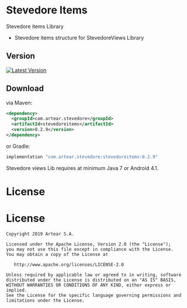 # Stevedore Items
Stevedore items Library

- Stevedore items structure for StevedoreViews Library


Version 
--------

[![Latest Version](https://api.bintray.com/packages/artearmobile/Android/Stevedore-Items/images/download.svg)](https://bintray.com/artearmobile/Android/Stevedore-Items/_latestVersion)

Download
--------
via Maven:
```xml
<dependency>
  <groupId>com.artear.stevedore</groupId>
  <artifactId>stevedoreitems</artifactId>
  <version>0.2.9</version>
</dependency>
```
or Gradle:
```groovy
implementation "com.artear.stevedore:stevedoreitems:0.2.9"
```
Stevedore views Lib requires at minimum Java 7 or Android 4.1.

License
=======

License
=======

    Copyright 2019 Artear S.A.

    Licensed under the Apache License, Version 2.0 (the "License");
    you may not use this file except in compliance with the License.
    You may obtain a copy of the License at

       http://www.apache.org/licenses/LICENSE-2.0

    Unless required by applicable law or agreed to in writing, software
    distributed under the License is distributed on an "AS IS" BASIS,
    WITHOUT WARRANTIES OR CONDITIONS OF ANY KIND, either express or implied.
    See the License for the specific language governing permissions and
    limitations under the License.
